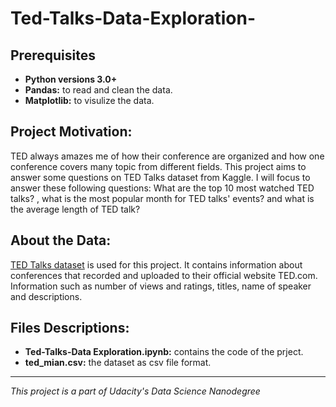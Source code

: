 # Ted-Talks-Data-Exploration-
## Prerequisites
- **Python versions 3.0+**
- **Pandas:** to read and clean the data.
- **Matplotlib:** to visulize the data.
## Project Motivation:
TED always amazes me of how their conference are organized and how one conference covers many topic from different fields. This project aims to answer some questions on TED Talks dataset from Kaggle. I will focus to answer these following questions: What are the top 10 most watched TED talks? , what is the most popular month for TED talks' events? and what is the average length of TED talk?
 ## About the Data:
[TED Talks dataset](https://www.kaggle.com/rounakbanik/ted-talks) is used for this project. It contains information about conferences that recorded and uploaded to their official website TED.com. Information such as number of views and ratings, titles, name of speaker and descriptions.
 ## Files Descriptions:
 - **Ted-Talks-Data Exploration.ipynb:** contains the code of the prject. 
 - **ted_mian.csv:** the dataset as csv file format. 
 --------------
 *This project is a part of Udacity's Data Science Nanodegree*
 

